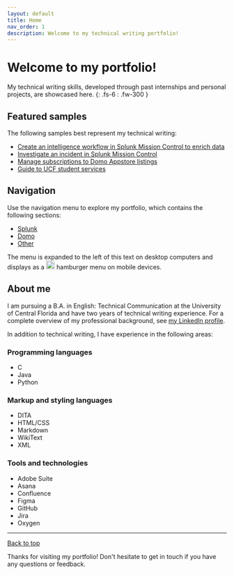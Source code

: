 ```yaml
---
layout: default
title: Home
nav_order: 1
description: Welcome to my technical writing portfolio!
---
```


# Welcome to my portfolio!

My technical writing skills, developed through past internships and personal projects, are showcased here.
{: .fs-6 : .fw-300 }

## Featured samples

The following samples best represent my technical writing:

- [Create an intelligence workflow in Splunk Mission Control to enrich data](/portfolio/TIMEnrichData)
- [Investigate an incident in Splunk Mission Control](/portfolio/InvestigateIncidents)
- [Manage subscriptions to Domo Appstore listings](/portfolio/ManageSubscriptions)
- [Guide to UCF student services](/portfolio/FreshmenServices.pdf)

## Navigation 

Use the navigation menu to explore my portfolio, which contains the following sections:

- [Splunk](/portfolio/Splunk)
- [Domo](/portfolio/Domo)
- [Other](/portfolio/Other)

The menu is expanded to the left of this text on desktop computers and displays as a <img src="https://github.com/haileytapia/portfolio/assets/78626762/d3f823ac-7ddd-40da-88e5-2ca5b7f4f22b" width="20"> hamburger menu on mobile devices.

## About me

I am pursuing a B.A. in English: Technical Communication at the University of Central Florida and have two years of technical writing experience. For a complete overview of my professional background, see [my LinkedIn profile](https://www.linkedin.com/in/haileytapia/).

In addition to technical writing, I have experience in the following areas:

### Programming languages

- C
- Java
- Python

### Markup and styling languages

- DITA
- HTML/CSS
- Markdown
- WikiText
- XML

### Tools and technologies

- Adobe Suite
- Asana
- Confluence
- Figma
- GitHub
- Jira
- Oxygen

---

[Back to top](#top)

Thanks for visiting my portfolio! Don't hesitate to get in touch if you have any questions or feedback.
